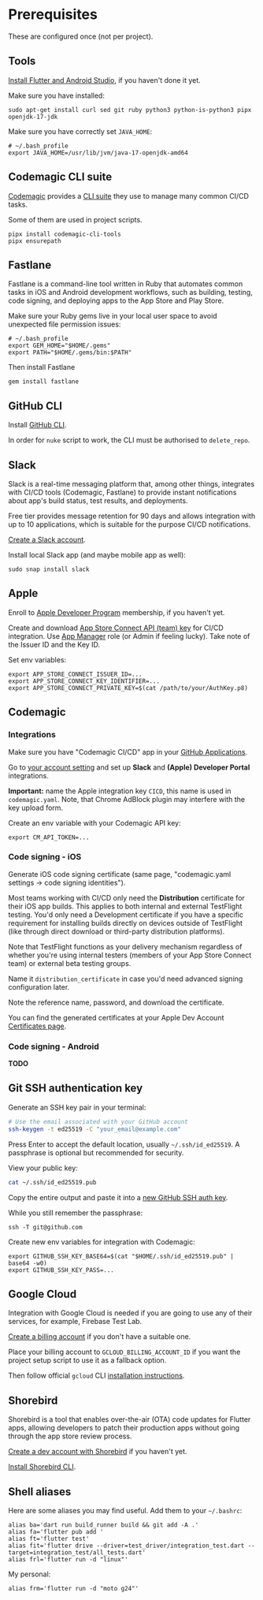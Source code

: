 # Prerequisites

These are configured once (not per project).

## Tools

[Install Flutter and Android Studio](https://docs.flutter.dev/get-started/install/linux/android),
if you haven't done it yet.

Make sure you have installed:

```shell
sudo apt-get install curl sed git ruby python3 python-is-python3 pipx openjdk-17-jdk
```

Make sure you have correctly set `JAVA_HOME`:

```shell
# ~/.bash_profile
export JAVA_HOME=/usr/lib/jvm/java-17-openjdk-amd64
```

## Codemagic CLI suite

[Codemagic](https://codemagic.io/start/) provides
a [CLI suite](https://github.com/codemagic-ci-cd/cli-tools/tree/master)
they use to manage many common CI/CD tasks.

Some of them are used in project scripts.

```shell
pipx install codemagic-cli-tools
pipx ensurepath
```

## Fastlane

Fastlane is a command-line tool written in Ruby that automates common tasks in iOS and Android development workflows,
such as building, testing, code signing, and deploying apps to the App Store and Play Store.

Make sure your Ruby gems live in your local user space to avoid unexpected file permission issues:

```shell
# ~/.bash_profile
export GEM_HOME="$HOME/.gems"
export PATH="$HOME/.gems/bin:$PATH"
```

Then install Fastlane

```shell
gem install fastlane
```

## GitHub CLI

Install [GitHub CLI](https://github.com/cli/cli/blob/trunk/docs/install_linux.md).

In order for `nuke` script to work, the CLI must be authorised to `delete_repo`.

## Slack

Slack is a real-time messaging platform that, among other things,
integrates with CI/CD tools (Codemagic, Fastlane) to provide instant notifications
about app's build status, test results, and deployments.

Free tier provides message retention for 90 days and allows integration with up to 10 applications,
which is suitable for the purpose CI/CD notifications.

[Create a Slack account](https://slack.com/get-started).

Install local Slack app (and maybe mobile app as well):

```shell
sudo snap install slack
```

## Apple

Enroll to [Apple Developer Program](https://developer.apple.com/programs/enroll/) membership, if you haven't yet.

Create and download [App Store Connect API (team) key](https://appstoreconnect.apple.com/access/integrations/api)
for CI/CD integration. Use [App Manager](https://developer.apple.com/help/account/manage-your-team/roles/) role
(or Admin if feeling lucky). Take note of the Issuer ID and the Key ID.

Set env variables:

```shell
export APP_STORE_CONNECT_ISSUER_ID=...
export APP_STORE_CONNECT_KEY_IDENTIFIER=...
export APP_STORE_CONNECT_PRIVATE_KEY=$(cat /path/to/your/AuthKey.p8)
```

## Codemagic

### Integrations

Make sure you have "Codemagic CI/CD" app in your [GitHub Applications](https://github.com/settings/installations).

Go to [your account setting](https://codemagic.io/teams) and set up
**Slack** and **(Apple) Developer Portal** integrations.

**Important:** name the Apple integration key `CICD`, this name is used in `codemagic.yaml`.
Note, that Chrome AdBlock plugin may interfere with the key upload form.

Create an env variable with your Codemagic API key:

```shell
export CM_API_TOKEN=...
```

### Code signing - iOS

Generate iOS code signing certificate (same page, "codemagic.yaml settings -> code signing identities").

Most teams working with CI/CD only need the **Distribution** certificate
for their iOS app builds. This applies to both internal and external TestFlight testing.
You'd only need a Development certificate if you have a specific requirement
for installing builds directly on devices outside of TestFlight (like through direct download
or third-party distribution platforms).

Note that TestFlight functions as your delivery mechanism regardless of whether you're
using internal testers (members of your App Store Connect team) or external beta testing groups.

Name it `distribution_certificate` in case you'd need advanced signing configuration later.

Note the reference name, password, and download the certificate.

You can find the generated certificates at your Apple Dev Account
[Certificates page](https://developer.apple.com/account/resources/certificates/list).

### Code signing - Android

**TODO**

## Git SSH authentication key

Generate an SSH key pair in your terminal:

```bash
# Use the email associated with your GitHub account
ssh-keygen -t ed25519 -C "your_email@example.com"
```

Press Enter to accept the default location, usually `~/.ssh/id_ed25519`.
A passphrase is optional but recommended for security.

View your public key:

```bash
cat ~/.ssh/id_ed25519.pub
```

Copy the entire output and paste it into a [new GitHub SSH auth key](https://github.com/settings/ssh/new).

While you still remember the passphrase:

```shell
ssh -T git@github.com
```

Create new env variables for integration with Codemagic:

```shell
export GITHUB_SSH_KEY_BASE64=$(cat "$HOME/.ssh/id_ed25519.pub" | base64 -w0)
export GITHUB_SSH_KEY_PASS=...
```

## Google Cloud

Integration with Google Cloud is needed if you are going to use any of their services,
for example, Firebase Test Lab.

[Create a billing account](https://console.cloud.google.com/billing) if you don't have a suitable one.

Place your billing account to `GCLOUD_BILLING_ACCOUNT_ID` if you want
the project setup script to use it as a fallback option.

Then follow official `gcloud` CLI [installation instructions](https://cloud.google.com/sdk/docs/install-sdk#deb).

## Shorebird

Shorebird is a tool that enables over-the-air (OTA) code updates for Flutter apps,
allowing developers to patch their production apps without going through the app store review process.

[Create a dev account with Shorebird](https://console.shorebird.dev/login) if you haven't yet.

[Install Shorebird CLI](https://docs.shorebird.dev/).

## Shell aliases

Here are some aliases you may find useful.
Add them to your `~/.bashrc`:

```shell
alias ba='dart run build_runner build && git add -A .'
alias fa='flutter pub add '
alias ft='flutter test'
alias fit='flutter drive --driver=test_driver/integration_test.dart --target=integration_test/all_tests.dart'
alias frl='flutter run -d "linux"'
```

My personal:

```shell
alias frm='flutter run -d "moto g24"'
```
